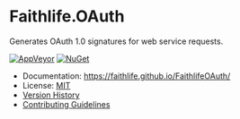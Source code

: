 # Faithlife.OAuth

Generates OAuth 1.0 signatures for web service requests.

[![AppVeyor](https://img.shields.io/appveyor/ci/Faithlife/faithlifeoauth/master.svg)](https://ci.appveyor.com/project/Faithlife/faithlifeoauth) [![NuGet](https://img.shields.io/nuget/v/Faithlife.OAuth.svg)](https://www.nuget.org/packages/Faithlife.OAuth)

* Documentation: https://faithlife.github.io/FaithlifeOAuth/
* License: [MIT](LICENSE)
* [Version History](VersionHistory.md)
* [Contributing Guidelines](CONTRIBUTING.md)
